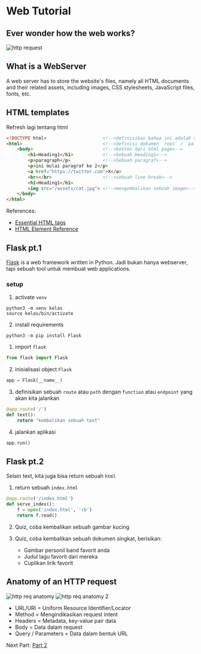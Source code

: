 # Web Tutorial

## Ever wonder how the web works?
![http request](./assets/http_communication.bmp)

## What is a WebServer
A web server has to store the website's files, namely all HTML documents and their related assets, including images, CSS stylesheets, JavaScript files, fonts, etc.

## HTML templates
Refresh lagi tentang html
```html
<!DOCTYPE html>                     <!-->definisikan bahwa ini adalah sebuah dokumen html<-->
<html>                              <!-->definisi dokumen `root` / `paling atas`<-->
    <body>                          <!-->konten dari html page<-->
        <h1>Heading1</h1>           <!-->Sebuah Heading1<-->
        <p>paragraph</p>            <!-->Sebuah paragraf<-->
        <p>ini mulai paragraf ke 2</p>
        <a href="https://twitter.com">X</a>
        <br></br>                   <!-->sebuah line break<-->
        <h1>Heading1</h1> 
        <img src="/assets/cat.jpg"> <!-->mengembalikan sebuah image<-->
    </body>
</html>
```

References:
- [Essential HTML tags](https://www.geeksforgeeks.org/essential-html-tags/)
- [HTML Element Reference](https://www.w3schools.com/tags/ref_byfunc.asp)

## Flask pt.1
[Flask](https://flask.palletsprojects.com/en/stable/) is a web framework written in Python. Jadi bukan hanya webserver, tapi sebuah tool untuk membuat web applications.

### setup
1. activate `venv`
```
python3 -m venv kelas
source kelas/bin/activate
```
2. install requirements
```
python3 -m pip install Flask
```

1. import `flask`
```python
from flask import Flask
```

2. inisialisasi object `Flask`
```python
app = Flask(__name__)
```

3. definisikan sebuah `route` atau `path` dengan `function` atau `endpoint` yang akan kita jalankan
```python
@app.route('/')
def text():
    return "kembalikan sebuah text"
```

4. jalankan aplikasi
```python
app.run()
```

## Flask pt.2
Selain text, kita juga bisa return sebuah `html`

1. return sebuah `index.html`
```python
@app.route('/index.html')
def serve_index():
    f = open('index.html', 'rb')
    return f.read()
```

2. Quiz, coba kembalikan sebuah gambar kucing

3. Quiz, coba kembalikan sebuah dokumen singkat, berisikan:
    - Gambar personil band favorit anda
    - Judul lagu favorit dari mereka
    - Cuplikan lirik favorit

## Anatomy of an HTTP request
![http req anatomy](./assets/http_req_anatomy.bmp)
![http req anatomy 2](./assets/http_req_anatomy2.bmp)

- URL/URI = Uniform Resource Identifier/Locator
- Method = Mengindikasikan request intent
- Headers = Metadata, key-value pair data
- Body = Data dalam request
- Query / Parameters = Data dalam bentuk URL

Next Part: [Part 2](./readmes/2.md)